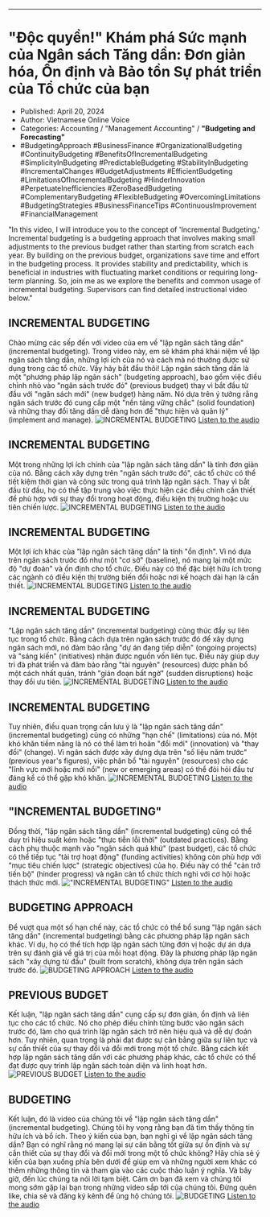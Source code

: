 
---

# "Độc quyền!" Khám phá Sức mạnh của Ngân sách Tăng dần: Đơn giản hóa, Ổn định và Bảo tồn Sự phát triển của Tổ chức của bạn

- Published: April 20, 2024
- Author: Vietnamese Online Voice
- Categories: Accounting / "Management Accounting" / **"Budgeting and Forecasting"**
- #BudgetingApproach #BusinessFinance #OrganizationalBudgeting #ContinuityBudgeting #BenefitsOfIncrementalBudgeting #SimplicityInBudgeting #PredictableBudgeting #StabilityInBudgeting #IncrementalChanges #BudgetAdjustments #EfficientBudgeting #LimitationsOfIncrementalBudgeting #HinderInnovation #PerpetuateInefficiencies #ZeroBasedBudgeting #ComplementaryBudgeting #FlexibleBudgeting #OvercomingLimitations #BudgetingStrategies #BusinessFinanceTips #ContinuousImprovement #FinancialManagement

"In this video, I will introduce you to the concept of 'Incremental Budgeting.' Incremental budgeting is a budgeting approach that involves making small adjustments to the previous budget rather than starting from scratch each year. By building on the previous budget, organizations save time and effort in the budgeting process. It provides stability and predictability, which is beneficial in industries with fluctuating market conditions or requiring long-term planning. So, join me as we explore the benefits and common usage of incremental budgeting. Supervisors can find detailed instructional video below."


## INCREMENTAL BUDGETING

Chào mừng các sếp đến với video của em về "lập ngân sách tăng dần" (incremental budgeting). Trong video này, em sẽ khám phá khái niệm về lập ngân sách tăng dần, những lợi ích của nó và cách mà nó thường được sử dụng trong các tổ chức. Vậy hãy bắt đầu thôi! Lập ngân sách tăng dần là một "phương pháp lập ngân sách" (budgeting approach), bao gồm việc điều chỉnh nhỏ vào "ngân sách trước đó" (previous budget) thay vì bắt đầu từ đầu với "ngân sách mới" (new budget) hàng năm. Nó dựa trên ý tưởng rằng ngân sách trước đó cung cấp một "nền tảng vững chắc" (solid foundation) và những thay đổi tăng dần dễ dàng hơn để "thực hiện và quản lý" (implement and manage).
![INCREMENTAL BUDGETING](https://http-archiver-apis-production-80.schnworks.com/storage/images/transitions/2024-04-20/transition-12079571978-Montserrat-Thin-9C27B0.jpg)
[Listen to the audio](https://http-archiver-apis-production-80.schnworks.com/storage/audio/file-75569327712.mp3)



## INCREMENTAL BUDGETING

Một trong những lợi ích chính của "lập ngân sách tăng dần" là tính đơn giản của nó. Bằng cách xây dựng trên "ngân sách trước đó", các tổ chức có thể tiết kiệm thời gian và công sức trong quá trình lập ngân sách. Thay vì bắt đầu từ đầu, họ có thể tập trung vào việc thực hiện các điều chỉnh cần thiết để phù hợp với sự thay đổi trong hoạt động, điều kiện thị trường hoặc ưu tiên chiến lược.
![INCREMENTAL BUDGETING](https://http-archiver-apis-production-80.schnworks.com/storage/images/transitions/2024-04-20/transition-26501127409-Montserrat-ExtraBold-303F9F.jpg)
[Listen to the audio](https://http-archiver-apis-production-80.schnworks.com/storage/audio/file-17643117384.mp3)



## INCREMENTAL BUDGETING

Một lợi ích khác của "lập ngân sách tăng dần" là tính "ổn định". Vì nó dựa trên ngân sách trước đó như một "cơ sở" (baseline), nó mang lại một mức độ "dự đoán" và ổn định cho tổ chức. Điều này có thể đặc biệt hữu ích trong các ngành có điều kiện thị trường biến đổi hoặc nơi kế hoạch dài hạn là cần thiết.
![INCREMENTAL BUDGETING](https://http-archiver-apis-production-80.schnworks.com/storage/images/transitions/2024-04-20/transition--14014809311-Montserrat-Thin-004895.jpg)
[Listen to the audio](https://http-archiver-apis-production-80.schnworks.com/storage/audio/file-28449291897.mp3)



## INCREMENTAL BUDGETING

"Lập ngân sách tăng dần" (incremental budgeting) cũng thúc đẩy sự liên tục trong tổ chức. Bằng cách dựa trên ngân sách trước đó để xây dựng ngân sách mới, nó đảm bảo rằng "dự án đang tiếp diễn" (ongoing projects) và "sáng kiến" (initiatives) nhận được nguồn vốn liên tục. Điều này giúp duy trì đà phát triển và đảm bảo rằng "tài nguyên" (resources) được phân bổ một cách nhất quán, tránh "gián đoạn bất ngờ" (sudden disruptions) hoặc thay đổi ưu tiên.
![INCREMENTAL BUDGETING](https://http-archiver-apis-production-80.schnworks.com/storage/images/transitions/2024-04-20/transition-21520464428-Montserrat-ExtraBold-880E4F.jpg)
[Listen to the audio](https://http-archiver-apis-production-80.schnworks.com/storage/audio/file-13362024366.mp3)



## INCREMENTAL BUDGETING

Tuy nhiên, điều quan trọng cần lưu ý là "lập ngân sách tăng dần" (incremental budgeting) cũng có những "hạn chế" (limitations) của nó. Một khó khăn tiềm năng là nó có thể làm trì hoãn "đổi mới" (innovation) và "thay đổi" (change). Vì ngân sách được xây dựng dựa trên "số liệu năm trước" (previous year's figures), việc phân bổ "tài nguyên" (resources) cho các "lĩnh vực mới hoặc mới nổi" (new or emerging areas) có thể đòi hỏi đầu tư đáng kể có thể gặp khó khăn.
![INCREMENTAL BUDGETING](https://http-archiver-apis-production-80.schnworks.com/storage/images/transitions/2024-04-20/transition--44323309673-Montserrat-Black-673AB7.jpg)
[Listen to the audio](https://http-archiver-apis-production-80.schnworks.com/storage/audio/file-42656571428.mp3)



## "INCREMENTAL BUDGETING"

Đồng thời, "lập ngân sách tăng dần" (incremental budgeting) cũng có thể duy trì hiệu suất kém hoặc "thực tiễn lỗi thời" (outdated practices). Bằng cách phụ thuộc mạnh vào "ngân sách quá khứ" (past budget), các tổ chức có thể tiếp tục "tài trợ hoạt động" (funding activities) không còn phù hợp với "mục tiêu chiến lược" (strategic objectives) của họ. Điều này có thể "cản trở tiến bộ" (hinder progress) và ngăn cản tổ chức thích nghi với cơ hội hoặc thách thức mới.
!["INCREMENTAL BUDGETING"](https://http-archiver-apis-production-80.schnworks.com/storage/images/transitions/2024-04-20/transition--35760262276-Montserrat-Medium-512DA8.jpg)
[Listen to the audio](https://http-archiver-apis-production-80.schnworks.com/storage/audio/file-5480882053.mp3)



## BUDGETING APPROACH

Để vượt qua một số hạn chế này, các tổ chức có thể bổ sung "lập ngân sách tăng dần" (incremental budgeting) bằng các phương pháp lập ngân sách khác. Ví dụ, họ có thể tích hợp lập ngân sách từng đơn vị hoặc dự án dựa trên sự đánh giá về giá trị của mỗi hoạt động. Đây là phương pháp lập ngân sách "xây dựng từ đầu" (built from scratch), không dựa trên ngân sách trước đó.
![BUDGETING APPROACH](https://http-archiver-apis-production-80.schnworks.com/storage/images/transitions/2024-04-20/transition--13818500535-Montserrat-ExtraBold-004895.jpg)
[Listen to the audio](https://http-archiver-apis-production-80.schnworks.com/storage/audio/file-24006344741.mp3)



## PREVIOUS BUDGET

Kết luận, "lập ngân sách tăng dần" cung cấp sự đơn giản, ổn định và liên tục cho các tổ chức. Nó cho phép điều chỉnh từng bước vào ngân sách trước đó, làm cho quá trình lập ngân sách trở nên hiệu quả và dễ dự đoán hơn. Tuy nhiên, quan trọng là phải đạt được sự cân bằng giữa sự liên tục và sự cần thiết của sự thay đổi và đổi mới trong một tổ chức. Bằng cách kết hợp lập ngân sách tăng dần với các phương pháp khác, các tổ chức có thể đạt được quy trình lập ngân sách toàn diện và linh hoạt hơn.
![PREVIOUS BUDGET](https://http-archiver-apis-production-80.schnworks.com/storage/images/transitions/2024-04-20/transition-19535871871-Montserrat-Bold-1A237E.jpg)
[Listen to the audio](https://http-archiver-apis-production-80.schnworks.com/storage/audio/file-15232908753.mp3)



## BUDGETING


Kết luận, đó là video của chúng tôi về "lập ngân sách tăng dần" (incremental budgeting). Chúng tôi hy vọng rằng bạn đã tìm thấy thông tin hữu ích và bổ ích. Theo ý kiến của bạn, bạn nghĩ gì về lập ngân sách tăng dần? Bạn có nghĩ rằng nó mang lại sự cân bằng tốt giữa sự ổn định và sự cần thiết của sự thay đổi và đổi mới trong một tổ chức không? Hãy chia sẻ ý kiến của bạn xuống phía bên dưới để giúp em và những người xem khác có thêm những thông tin và tham gia vào các cuộc thảo luận ý nghĩa. Và bây giờ, đến lúc chúng ta nói lời tạm biệt. Cảm ơn bạn đã xem và chúng tôi mong sớm gặp lại bạn trong những video sắp tới của chúng tôi. Đừng quên like, chia sẻ và đăng ký kênh để ủng hộ chúng tôi.
![BUDGETING](https://http-archiver-apis-production-80.schnworks.com/storage/images/transitions/2024-04-20/transition-12217913042-Montserrat-ExtraBold-512DA8.jpg)
[Listen to the audio](https://http-archiver-apis-production-80.schnworks.com/storage/audio/file-37635406115.mp3)


